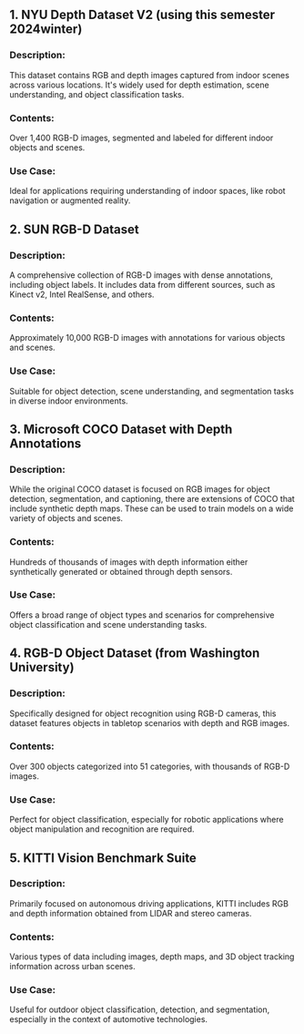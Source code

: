 ## 1. NYU Depth Dataset V2 (using this semester 2024winter)
### Description: 
This dataset contains RGB and depth images captured from indoor scenes across various locations. It's widely used for depth estimation, scene understanding, and object classification tasks.
### Contents: 
Over 1,400 RGB-D images, segmented and labeled for different indoor objects and scenes.
### Use Case: 
Ideal for applications requiring understanding of indoor spaces, like robot navigation or augmented reality.

## 2. SUN RGB-D Dataset
### Description: 
A comprehensive collection of RGB-D images with dense annotations, including object labels. It includes data from different sources, such as Kinect v2, Intel RealSense, and others.
### Contents: 
Approximately 10,000 RGB-D images with annotations for various objects and scenes.
### Use Case: 
Suitable for object detection, scene understanding, and segmentation tasks in diverse indoor environments.

## 3. Microsoft COCO Dataset with Depth Annotations
### Description: 
While the original COCO dataset is focused on RGB images for object detection, segmentation, and captioning, there are extensions of COCO that include synthetic depth maps. These can be used to train models on a wide variety of objects and scenes.
### Contents: 
Hundreds of thousands of images with depth information either synthetically generated or obtained through depth sensors.
### Use Case: 
Offers a broad range of object types and scenarios for comprehensive object classification and scene understanding tasks.

## 4. RGB-D Object Dataset (from Washington University)
### Description: 
Specifically designed for object recognition using RGB-D cameras, this dataset features objects in tabletop scenarios with depth and RGB images.
### Contents: 
Over 300 objects categorized into 51 categories, with thousands of RGB-D images.

### Use Case: 
Perfect for object classification, especially for robotic applications where object manipulation and recognition are required.

## 5. KITTI Vision Benchmark Suite
### Description: 
Primarily focused on autonomous driving applications, KITTI includes RGB and depth information obtained from LIDAR and stereo cameras.
### Contents: 
Various types of data including images, depth maps, and 3D object tracking information across urban scenes.
### Use Case: 
Useful for outdoor object classification, detection, and segmentation, especially in the context of automotive technologies.







